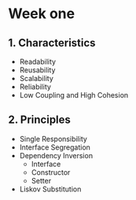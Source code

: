 # Week one

## 1. Characteristics

* Readability
* Reusability
* Scalability
* Reliability 
* Low Coupling and High Cohesion

## 2. Principles

* Single Responsibility
* Interface Segregation
* Dependency Inversion 
    * Interface
    * Constructor
    * Setter
* Liskov Substitution 

